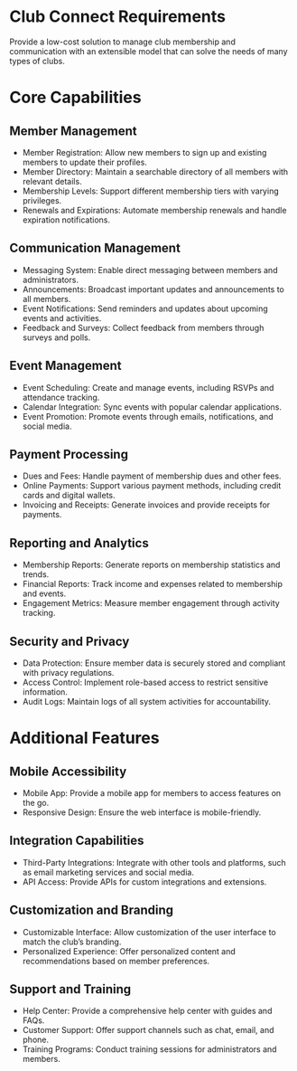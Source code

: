 # Club Connect Requirements

Provide a low-cost solution to manage club membership and communication with an extensible model that can solve the needs of many types of clubs.

# Core Capabilities

## Member Management
* Member Registration: Allow new members to sign up and existing members to update their profiles.
* Member Directory: Maintain a searchable directory of all members with relevant details.
* Membership Levels: Support different membership tiers with varying privileges.
* Renewals and Expirations: Automate membership renewals and handle expiration notifications.

## Communication Management
* Messaging System: Enable direct messaging between members and administrators.
* Announcements: Broadcast important updates and announcements to all members.
* Event Notifications: Send reminders and updates about upcoming events and activities.
* Feedback and Surveys: Collect feedback from members through surveys and polls.

## Event Management
* Event Scheduling: Create and manage events, including RSVPs and attendance tracking.
* Calendar Integration: Sync events with popular calendar applications.
* Event Promotion: Promote events through emails, notifications, and social media.

## Payment Processing
* Dues and Fees: Handle payment of membership dues and other fees.
* Online Payments: Support various payment methods, including credit cards and digital wallets.
* Invoicing and Receipts: Generate invoices and provide receipts for payments.

## Reporting and Analytics
* Membership Reports: Generate reports on membership statistics and trends.
* Financial Reports: Track income and expenses related to membership and events.
* Engagement Metrics: Measure member engagement through activity tracking.

## Security and Privacy
* Data Protection: Ensure member data is securely stored and compliant with privacy regulations.
* Access Control: Implement role-based access to restrict sensitive information.
* Audit Logs: Maintain logs of all system activities for accountability.

# Additional Features

## Mobile Accessibility
* Mobile App: Provide a mobile app for members to access features on the go.
* Responsive Design: Ensure the web interface is mobile-friendly.

## Integration Capabilities
* Third-Party Integrations: Integrate with other tools and platforms, such as email marketing services and social media.
* API Access: Provide APIs for custom integrations and extensions.

## Customization and Branding
* Customizable Interface: Allow customization of the user interface to match the club’s branding.
* Personalized Experience: Offer personalized content and recommendations based on member preferences.

## Support and Training
* Help Center: Provide a comprehensive help center with guides and FAQs.
* Customer Support: Offer support channels such as chat, email, and phone.
* Training Programs: Conduct training sessions for administrators and members.
